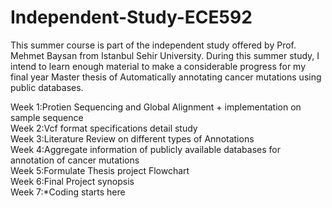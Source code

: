 # Independent-Study-ECE592

This summer course is part of the independent study offered by Prof. Mehmet Baysan from Istanbul Sehir University. During this summer study, I intend to learn enough material to make a considerable progress for my final year Master thesis of Automatically annotating cancer mutations using public databases.

Week 1:Protien Sequencing and Global Alignment + implementation on sample sequence <br />
Week 2:Vcf format specifications detail study <br />
Week 3:Literature Review on different types of Annotations <br />
Week 4:Aggregate information of publicly available databases for annotation of cancer mutations <br />
Week 5:Formulate Thesis project Flowchart <br />
Week 6:Final Project synopsis <br />
Week 7:*Coding starts here
